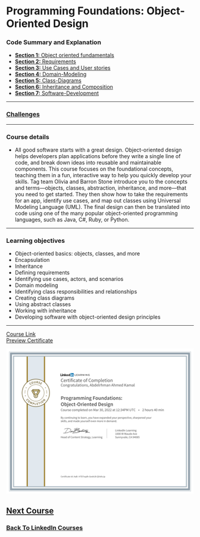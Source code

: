 # Programming Foundations: Object-Oriented Design

### Code Summary and Explanation

- [**Section 1:** Object oriented fundamentals](./course-code-and-explanation/1-Object-oriented-fundamentals/)
- [**Section 2:** Requirements](./course-code-and-explanation/2-Requirements/)
- [**Section 3:** Use Cases and User stories](./course-code-and-explanation/3-Use-Cases-and-User-stories/)
- [**Section 4:** Domain-Modeling ](./course-code-and-explanation/4-Domain-Modeling/)
- [**Section 5:** Class-Diagrams](./course-code-and-explanation/5-Class-Diagrams/)
- [**Section 6:** Inheritance and Composition](./course-code-and-explanation/6-Inheritance-and-Composition/)
- [**Section 7:** Software-Development](./course-code-and-explanation/7-Software-Development/)

---

### [Challenges](./Challenges/)

---

### Course details

- All good software starts with a great design. Object-oriented design helps developers plan applications before they write a single line of code, and break down ideas into reusable and maintainable components. This course focuses on the foundational concepts, teaching them in a fun, interactive way to help you quickly develop your skills. Tag team Olivia and Barron Stone introduce you to the concepts and terms—objects, classes, abstraction, inheritance, and more—that you need to get started. They then show how to take the requirements for an app, identify use cases, and map out classes using Universal Modeling Language (UML). The final design can then be translated into code using one of the many popular object-oriented programming languages, such as Java, C#, Ruby, or Python.

---

### Learning objectives

- Object-oriented basics: objects, classes, and more
- Encapsulation
- Inheritance
- Defining requirements
- Identifying use cases, actors, and scenarios
- Domain modeling
- Identifying class responsibilities and relationships
- Creating class diagrams
- Using abstract classes
- Working with inheritance
- Developing software with object-oriented design principles

---

[Course Link](https://www.linkedin.com/learning/programming-foundations-object-oriented-design-3/)
<br>[Preview Certificate](https://www.linkedin.com/learning/certificates/7121233111351f6728ad8cdb7a349e948632a159378058f8e1839df3f02d644e?lipi=urn%3Ali%3Apage%3Ad_flagship3_profile_view_base_certifications_details%3B9znAdOUJTu2aYA5T5YqZLQ%3D%3D)

![Certificate](./certificate.png)

## [Next Course](../-04-Programming-Foundations-Data-Structures/)

### [Back To LinkedIn Courses](../)
